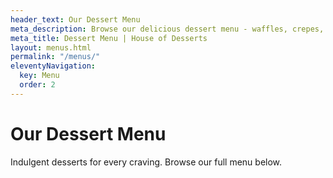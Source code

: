 ```yaml
---
header_text: Our Dessert Menu
meta_description: Browse our delicious dessert menu - waffles, crepes, sundaes, milkshakes and more!
meta_title: Dessert Menu | House of Desserts
layout: menus.html
permalink: "/menus/"
eleventyNavigation:
  key: Menu
  order: 2
---
```


# Our Dessert Menu

Indulgent desserts for every craving. Browse our full menu below.
